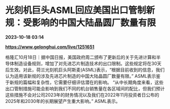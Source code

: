 # 光刻机巨头ASML回应美国出口管制新规：受影响的中国大陆晶圆厂数量有限

**2023-10-18 03:14**

**https://www.gelonghui.com/live/1251651**

格隆汇10月18日｜据中国日报，美国政府周二颁布了更新后的关于先进计算和半导体制造设备规则，增加了对先进芯片制造技术的出口限制。这些规定将在30天后生效。对此，荷兰光刻机巨头阿斯麦(ASML)表示，“根据目前收到的信息，我们认为适用该新规的涉及先进芯片制造的中国大陆晶圆厂数量有限。” ASML表示鉴于新规的篇幅和复杂性，它需要仔细评估潜在的影响。 “从中长期角度来看，这些出口管制措施可能会影响到我们不同的机台销售量在各区域间的配比，但我们预计这些措施不会对公司2023年的财务情况以及我们在2022年11月投资者日公布的2025年和2030年的长期展望产生重大影响。” ASML表示。